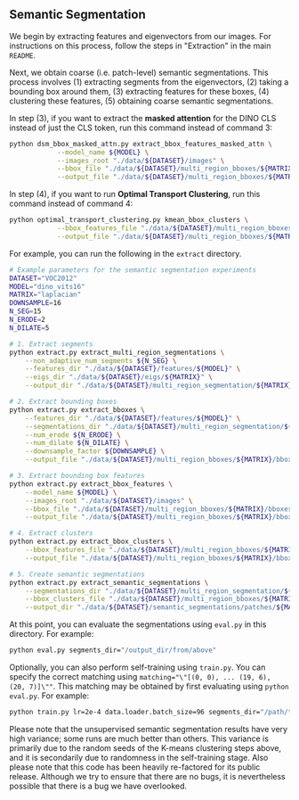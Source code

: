 ## Semantic Segmentation

We begin by extracting features and eigenvectors from our images. For instructions on this process, follow the steps in "Extraction" in the main `README`. 

Next, we obtain coarse (i.e. patch-level) semantic segmentations. This process involves (1) extracting segments from the eigenvectors, (2) taking a bounding box around them, (3) extracting features for these boxes, (4) clustering these features, (5) obtaining coarse semantic segmentations. 

In step (3), if you want to extract the **masked attention** for the DINO CLS instead of just the CLS token, run this command instead of command 3:
```bash
python dsm_bbox_masked_attn.py extract_bbox_features_masked_attn \
            --model_name ${MODEL} \
            --images_root "./data/${DATASET}/images" \
            --bbox_file "./data/${DATASET}/multi_region_bboxes/${MATRIX}/bboxes.pth" \
            --output_file "./data/${DATASET}/multi_region_bboxes/${MATRIX}/bbox_features.pth"
```


In step (4), if you want to run **Optimal Transport Clustering**, run this command instead of command 4:
```bash
python optimal_transport_clustering.py kmean_bbox_clusters \
            --bbox_features_file "./data/${DATASET}/multi_region_bboxes/${MATRIX}/bbox_features.pth" \
            --output_file "./data/${DATASET}/multi_region_bboxes/${MATRIX}/bbox_clusters.pth" 

```

For example, you can run the following in the `extract` directory. 

```bash
# Example parameters for the semantic segmentation experiments
DATASET="VOC2012"
MODEL="dino_vits16"
MATRIX="laplacian"
DOWNSAMPLE=16
N_SEG=15
N_ERODE=2
N_DILATE=5

# 1. Extract segments
python extract.py extract_multi_region_segmentations \
    --non_adaptive_num_segments ${N_SEG} \
    --features_dir "./data/${DATASET}/features/${MODEL}" \
    --eigs_dir "./data/${DATASET}/eigs/${MATRIX}" \
    --output_dir "./data/${DATASET}/multi_region_segmentation/${MATRIX}"

# 2. Extract bounding boxes
python extract.py extract_bboxes \
    --features_dir "./data/${DATASET}/features/${MODEL}" \
    --segmentations_dir "./data/${DATASET}/multi_region_segmentation/${MATRIX}" \
    --num_erode ${N_ERODE} \
    --num_dilate ${N_DILATE} \
    --downsample_factor ${DOWNSAMPLE} \
    --output_file "./data/${DATASET}/multi_region_bboxes/${MATRIX}/bboxes.pth"

# 3. Extract bounding box features
python extract.py extract_bbox_features \
    --model_name ${MODEL} \
    --images_root "./data/${DATASET}/images" \
    --bbox_file "./data/${DATASET}/multi_region_bboxes/${MATRIX}/bboxes.pth" \
    --output_file "./data/${DATASET}/multi_region_bboxes/${MATRIX}/bbox_features.pth"

# 4. Extract clusters
python extract.py extract_bbox_clusters \
    --bbox_features_file "./data/${DATASET}/multi_region_bboxes/${MATRIX}/bbox_features.pth" \
    --output_file "./data/${DATASET}/multi_region_bboxes/${MATRIX}/bbox_clusters.pth" 

# 5. Create semantic segmentations
python extract.py extract_semantic_segmentations \
    --segmentations_dir "./data/${DATASET}/multi_region_segmentation/${MATRIX}" \
    --bbox_clusters_file "./data/${DATASET}/multi_region_bboxes/${MATRIX}/bbox_clusters.pth" \
    --output_dir "./data/${DATASET}/semantic_segmentations/patches/${MATRIX}/segmaps" 
```

At this point, you can evaluate the segmentations using `eval.py` in this directory. For example:
```bash
python eval.py segments_dir="/output_dir/from/above"
```

Optionally, you can also perform self-training using `train.py`. You can specify the correct matching using `matching="\"[(0, 0), ... (19, 6), (20, 7)]\""`. This matching may be obtained by first evaluating using `python eval.py`. For example:
```bash
python train.py lr=2e-4 data.loader.batch_size=96 segments_dir="/path/to/segmaps" matching="\"[(0, 0), ... (19, 6), (20, 7)]\""
```

Please note that the unsupervised semantic segmentation results have very high variance; some runs are much better than others. This variance is primarily due to the random seeds of the K-means clustering steps above, and it is secondarily due to randomness in the self-training stage. Also please note that this code has been heavily re-factored for its public release. Although we try to ensure that there are no bugs, it is nevertheless possible that there is a bug we have overlooked. 
